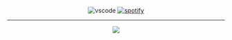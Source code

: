 <p align="center">
  <img src="https://api.statusbadges.me/badge/vscode/506899274748133376?style=for-the-badge" alt="vscode">
  <a href="https://api.statusbadges.me/openspotify/506899274748133376" target="_blank" rel="noopener"><img src="https://api.statusbadges.me/badge/spotify/506899274748133376?style=for-the-badge" alt="spotify"></a>
</p>

------

<p align="center">
  <a href="https://www.gmodstore.com/market/view/gprofiler-profiling-made-easy">
    <img src="https://media.gmodstore.com/460x/script_banners/1c2e7932892f544e2d52155b41a5f80b.png" />
  </a>
</p>
